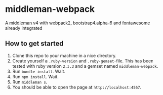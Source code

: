 # middleman-webpack
A [middleman v4](https://middlemanapp.com/) with [webpack2](https://webpack.js.org/), [bootstrap4.alpha-6](http://v4-alpha.getbootstrap.com/) and [fontawesome](http://fontawesome.io/) already integrated

## How to get started

1. Clone this repo to your machine in a nice directory.
2. Create yourself a `.ruby-version` and `.ruby-gemset`-file. This has been tested with ruby version `2.3.3` and a gemset named `middleman-webpack`.
3. Run `bundle install`. Wait. 
4. Run `npm install`. Wait. 
5. Run `middleman s`.
6. You should be able to open the page at `http://localhost:4567`.
